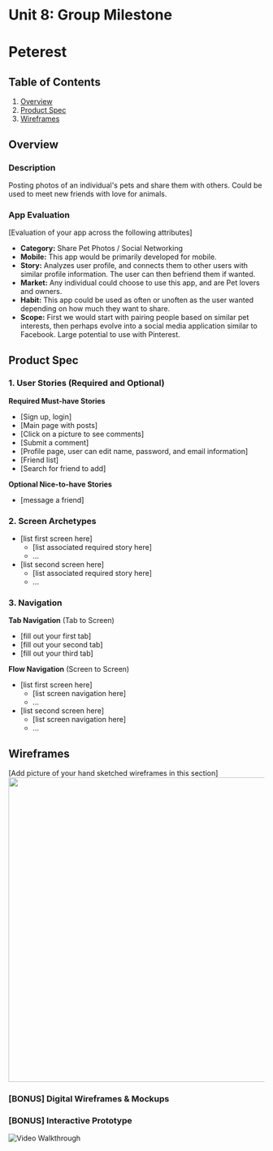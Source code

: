 Unit 8: Group Milestone
===

# Peterest

## Table of Contents
1. [Overview](#Overview)
1. [Product Spec](#Product-Spec)
1. [Wireframes](#Wireframes)

## Overview
### Description
Posting photos of an individual's pets and share them with others. Could be used to meet new friends with love for animals.

### App Evaluation
[Evaluation of your app across the following attributes]
- **Category:** Share Pet Photos / Social Networking
- **Mobile:** This app would be primarily developed for mobile.
- **Story:** Analyzes user profile, and connects them to other users with similar profile information. The user can then befriend them if wanted.
- **Market:** Any individual could choose to use this app, and are Pet lovers and owners.
- **Habit:** This app could be used as often or unoften as the user wanted depending on how much they want to share.
- **Scope:** First we would start with pairing people based on similar pet interests, then perhaps evolve into a social media application similar to Facebook. Large potential to use with Pinterest.

## Product Spec

### 1. User Stories (Required and Optional)

**Required Must-have Stories**

* [Sign up, login]
* [Main page with posts]
* [Click on a picture to see comments]
* [Submit a comment]
* [Profile page, user can edit name, password, and email information]
* [Friend list]
* [Search for friend to add]


**Optional Nice-to-have Stories**

* [message a friend]

### 2. Screen Archetypes

* [list first screen here]
   * [list associated required story here]
   * ...
* [list second screen here]
   * [list associated required story here]
   * ...

### 3. Navigation

**Tab Navigation** (Tab to Screen)

* [fill out your first tab]
* [fill out your second tab]
* [fill out your third tab]

**Flow Navigation** (Screen to Screen)

* [list first screen here]
   * [list screen navigation here]
   * ...
* [list second screen here]
   * [list screen navigation here]
   * ...

## Wireframes
[Add picture of your hand sketched wireframes in this section]
<img src="https://previews.dropbox.com/p/thumb/AAbvt-_eH3bjCgeSHSAvkyQSIt5-sdklbeOgvHaZx3ggEcAlk9XVa_rkFE-ttt-xcL1UhOfG9wmh4PwT6JXVYWhMk02HYQ2U4dQrHNbSpVHRk-B8TNkaB-177SOUzZTsJ-bqFD2emW6LMdIkQK16DjS5lLcH7zHbdhxwUvei-4KxJPsfEgxo994DFLvih0pBp0VrZ4htDd6OEzs10XpmT6HbLbULhUvau_76c1y-1XE-exLh-zcyI34DfDTMPoOqB_w2f7z0iVlGsHXR1Dux-I5B0tM5y2AFIKFWIheZwLGFtRgzGIXsOAxMY_XqGDXU9b2ypCNla6hLXKWvg8LpU7n1/p.jpeg?size_mode=5" width=600 />

### [BONUS] Digital Wireframes & Mockups

### [BONUS] Interactive Prototype
<img src='http://g.recordit.co/dqSu5Vuuei.gif' title='Video Walkthrough' width='' alt='Video Walkthrough' />
